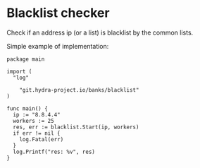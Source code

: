 # Blacklist checker

Check if an address ip (or a list) is blacklist by the common lists.

Simple example of implementation:
```golang
package main

import (
  "log"

	"git.hydra-project.io/banks/blacklist"
)

func main() {
  ip := "8.8.4.4"
  workers := 25
  res, err := blacklist.Start(ip, workers)
  if err != nil {
    log.Fatal(err)
  }
  log.Printf("res: %v", res)
}
```
